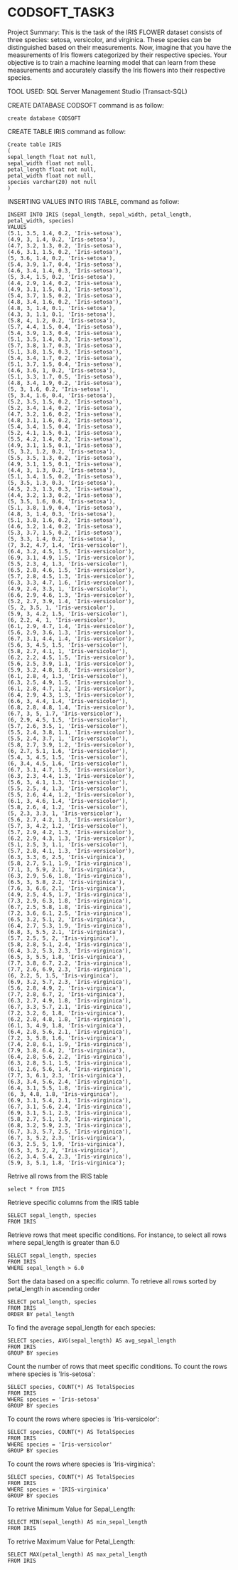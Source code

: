 # CODSOFT_TASK3

Project Summary: This is the task of the IRIS FLOWER dataset consists of three species: setosa, versicolor, and virginica. These species can be distinguished based on their measurements. Now, imagine that you have the measurements of Iris flowers categorized by their respective species. Your objective is to train a machine learning model that can learn from these measurements and accurately classify the Iris flowers into their respective species.


TOOL USED: SQL Server Management Studio (Transact-SQL)

CREATE DATABASE CODSOFT command is as follow:

    create database CODSOFT


CREATE TABLE IRIS command as follow:

    Create table IRIS
    (
    sepal_length float not null,
    sepal_width float not null,
    petal_length float not null,
    petal_width float not null,
    species varchar(20) not null
    )



INSERTING VALUES INTO IRIS TABLE, command as follow:


    INSERT INTO IRIS (sepal_length, sepal_width, petal_length, petal_width, species)
    VALUES
    (5.1, 3.5, 1.4, 0.2, 'Iris-setosa'),
    (4.9, 3, 1.4, 0.2, 'Iris-setosa'),
    (4.7, 3.2, 1.3, 0.2, 'Iris-setosa'),
    (4.6, 3.1, 1.5, 0.2, 'Iris-setosa'),
    (5, 3.6, 1.4, 0.2, 'Iris-setosa'),
    (5.4, 3.9, 1.7, 0.4, 'Iris-setosa'),
    (4.6, 3.4, 1.4, 0.3, 'Iris-setosa'),
    (5, 3.4, 1.5, 0.2, 'Iris-setosa'),
    (4.4, 2.9, 1.4, 0.2, 'Iris-setosa'),
    (4.9, 3.1, 1.5, 0.1, 'Iris-setosa'),
    (5.4, 3.7, 1.5, 0.2, 'Iris-setosa'),
    (4.8, 3.4, 1.6, 0.2, 'Iris-setosa'),
    (4.8, 3, 1.4, 0.1, 'Iris-setosa'),
    (4.3, 3, 1.1, 0.1, 'Iris-setosa'),
    (5.8, 4, 1.2, 0.2, 'Iris-setosa'),
    (5.7, 4.4, 1.5, 0.4, 'Iris-setosa'),
    (5.4, 3.9, 1.3, 0.4, 'Iris-setosa'),
    (5.1, 3.5, 1.4, 0.3, 'Iris-setosa'),
    (5.7, 3.8, 1.7, 0.3, 'Iris-setosa'),
    (5.1, 3.8, 1.5, 0.3, 'Iris-setosa'),
    (5.4, 3.4, 1.7, 0.2, 'Iris-setosa'),
    (5.1, 3.7, 1.5, 0.4, 'Iris-setosa'),
    (4.6, 3.6, 1, 0.2, 'Iris-setosa'),
    (5.1, 3.3, 1.7, 0.5, 'Iris-setosa'),
    (4.8, 3.4, 1.9, 0.2, 'Iris-setosa'),
    (5, 3, 1.6, 0.2, 'Iris-setosa'),
    (5, 3.4, 1.6, 0.4, 'Iris-setosa'),
    (5.2, 3.5, 1.5, 0.2, 'Iris-setosa'),
    (5.2, 3.4, 1.4, 0.2, 'Iris-setosa'),
    (4.7, 3.2, 1.6, 0.2, 'Iris-setosa'),
    (4.8, 3.1, 1.6, 0.2, 'Iris-setosa'),
    (5.4, 3.4, 1.5, 0.4, 'Iris-setosa'),
    (5.2, 4.1, 1.5, 0.1, 'Iris-setosa'),
    (5.5, 4.2, 1.4, 0.2, 'Iris-setosa'),
    (4.9, 3.1, 1.5, 0.1, 'Iris-setosa'),
    (5, 3.2, 1.2, 0.2, 'Iris-setosa'),
    (5.5, 3.5, 1.3, 0.2, 'Iris-setosa'),
    (4.9, 3.1, 1.5, 0.1, 'Iris-setosa'),
    (4.4, 3, 1.3, 0.2, 'Iris-setosa'),
    (5.1, 3.4, 1.5, 0.2, 'Iris-setosa'),
    (5, 3.5, 1.3, 0.3, 'Iris-setosa'),
    (4.5, 2.3, 1.3, 0.3, 'Iris-setosa'),
    (4.4, 3.2, 1.3, 0.2, 'Iris-setosa'),
    (5, 3.5, 1.6, 0.6, 'Iris-setosa'),
    (5.1, 3.8, 1.9, 0.4, 'Iris-setosa'),
    (4.8, 3, 1.4, 0.3, 'Iris-setosa'),
    (5.1, 3.8, 1.6, 0.2, 'Iris-setosa'),
    (4.6, 3.2, 1.4, 0.2, 'Iris-setosa'),
    (5.3, 3.7, 1.5, 0.2, 'Iris-setosa'),
    (5, 3.3, 1.4, 0.2, 'Iris-setosa'),
    (7, 3.2, 4.7, 1.4, 'Iris-versicolor'),
    (6.4, 3.2, 4.5, 1.5, 'Iris-versicolor'),
    (6.9, 3.1, 4.9, 1.5, 'Iris-versicolor'),
    (5.5, 2.3, 4, 1.3, 'Iris-versicolor'),
    (6.5, 2.8, 4.6, 1.5, 'Iris-versicolor'),
    (5.7, 2.8, 4.5, 1.3, 'Iris-versicolor'),
    (6.3, 3.3, 4.7, 1.6, 'Iris-versicolor'),
    (4.9, 2.4, 3.3, 1, 'Iris-versicolor'),
    (6.6, 2.9, 4.6, 1.3, 'Iris-versicolor'),
    (5.2, 2.7, 3.9, 1.4, 'Iris-versicolor'),
    (5, 2, 3.5, 1, 'Iris-versicolor'),
    (5.9, 3, 4.2, 1.5, 'Iris-versicolor'),
    (6, 2.2, 4, 1, 'Iris-versicolor'),
    (6.1, 2.9, 4.7, 1.4, 'Iris-versicolor'),
    (5.6, 2.9, 3.6, 1.3, 'Iris-versicolor'),
    (6.7, 3.1, 4.4, 1.4, 'Iris-versicolor'),
    (5.6, 3, 4.5, 1.5, 'Iris-versicolor'),
    (5.8, 2.7, 4.1, 1, 'Iris-versicolor'),
    (6.2, 2.2, 4.5, 1.5, 'Iris-versicolor'),
    (5.6, 2.5, 3.9, 1.1, 'Iris-versicolor'),
    (5.9, 3.2, 4.8, 1.8, 'Iris-versicolor'),
    (6.1, 2.8, 4, 1.3, 'Iris-versicolor'),
    (6.3, 2.5, 4.9, 1.5, 'Iris-versicolor'),
    (6.1, 2.8, 4.7, 1.2, 'Iris-versicolor'),
    (6.4, 2.9, 4.3, 1.3, 'Iris-versicolor'),
    (6.6, 3, 4.4, 1.4, 'Iris-versicolor'),
    (6.8, 2.8, 4.8, 1.4, 'Iris-versicolor'),
    (6.7, 3, 5, 1.7, 'Iris-versicolor'),
    (6, 2.9, 4.5, 1.5, 'Iris-versicolor'),
    (5.7, 2.6, 3.5, 1, 'Iris-versicolor'),
    (5.5, 2.4, 3.8, 1.1, 'Iris-versicolor'),
    (5.5, 2.4, 3.7, 1, 'Iris-versicolor'),
    (5.8, 2.7, 3.9, 1.2, 'Iris-versicolor'),
    (6, 2.7, 5.1, 1.6, 'Iris-versicolor'),
    (5.4, 3, 4.5, 1.5, 'Iris-versicolor'),
    (6, 3.4, 4.5, 1.6, 'Iris-versicolor'),
    (6.7, 3.1, 4.7, 1.5, 'Iris-versicolor'),
    (6.3, 2.3, 4.4, 1.3, 'Iris-versicolor'),
    (5.6, 3, 4.1, 1.3, 'Iris-versicolor'),
    (5.5, 2.5, 4, 1.3, 'Iris-versicolor'),
    (5.5, 2.6, 4.4, 1.2, 'Iris-versicolor'),
    (6.1, 3, 4.6, 1.4, 'Iris-versicolor'),
    (5.8, 2.6, 4, 1.2, 'Iris-versicolor'),
    (5, 2.3, 3.3, 1, 'Iris-versicolor'),
    (5.6, 2.7, 4.2, 1.3, 'Iris-versicolor'),
    (5.7, 3, 4.2, 1.2, 'Iris-versicolor'),
    (5.7, 2.9, 4.2, 1.3, 'Iris-versicolor'),
    (6.2, 2.9, 4.3, 1.3, 'Iris-versicolor'),
    (5.1, 2.5, 3, 1.1, 'Iris-versicolor'),
    (5.7, 2.8, 4.1, 1.3, 'Iris-versicolor'),
    (6.3, 3.3, 6, 2.5, 'Iris-virginica'),
    (5.8, 2.7, 5.1, 1.9, 'Iris-virginica'),
    (7.1, 3, 5.9, 2.1, 'Iris-virginica'),
    (6.3, 2.9, 5.6, 1.8, 'Iris-virginica'),
    (6.5, 3, 5.8, 2.2, 'Iris-virginica'),
    (7.6, 3, 6.6, 2.1, 'Iris-virginica'),
    (4.9, 2.5, 4.5, 1.7, 'Iris-virginica'),
    (7.3, 2.9, 6.3, 1.8, 'Iris-virginica'),
    (6.7, 2.5, 5.8, 1.8, 'Iris-virginica'),
    (7.2, 3.6, 6.1, 2.5, 'Iris-virginica'),
    (6.5, 3.2, 5.1, 2, 'Iris-virginica'),
    (6.4, 2.7, 5.3, 1.9, 'Iris-virginica'),
    (6.8, 3, 5.5, 2.1, 'Iris-virginica'),
    (5.7, 2.5, 5, 2, 'Iris-virginica'),
    (5.8, 2.8, 5.1, 2.4, 'Iris-virginica'),
    (6.4, 3.2, 5.3, 2.3, 'Iris-virginica'),
    (6.5, 3, 5.5, 1.8, 'Iris-virginica'),
    (7.7, 3.8, 6.7, 2.2, 'Iris-virginica'),
    (7.7, 2.6, 6.9, 2.3, 'Iris-virginica'),
    (6, 2.2, 5, 1.5, 'Iris-virginica'),
    (6.9, 3.2, 5.7, 2.3, 'Iris-virginica'),
    (5.6, 2.8, 4.9, 2, 'Iris-virginica'),
    (7.7, 2.8, 6.7, 2, 'Iris-virginica'),
    (6.3, 2.7, 4.9, 1.8, 'Iris-virginica'),
    (6.7, 3.3, 5.7, 2.1, 'Iris-virginica'),
    (7.2, 3.2, 6, 1.8, 'Iris-virginica'),
    (6.2, 2.8, 4.8, 1.8, 'Iris-virginica'),
    (6.1, 3, 4.9, 1.8, 'Iris-virginica'),
    (6.4, 2.8, 5.6, 2.1, 'Iris-virginica'),
    (7.2, 3, 5.8, 1.6, 'Iris-virginica'),
    (7.4, 2.8, 6.1, 1.9, 'Iris-virginica'),
    (7.9, 3.8, 6.4, 2, 'Iris-virginica'),
    (6.4, 2.8, 5.6, 2.2, 'Iris-virginica'),
    (6.3, 2.8, 5.1, 1.5, 'Iris-virginica'),
    (6.1, 2.6, 5.6, 1.4, 'Iris-virginica'),
    (7.7, 3, 6.1, 2.3, 'Iris-virginica'),
    (6.3, 3.4, 5.6, 2.4, 'Iris-virginica'),
    (6.4, 3.1, 5.5, 1.8, 'Iris-virginica'),
    (6, 3, 4.8, 1.8, 'Iris-virginica'),
    (6.9, 3.1, 5.4, 2.1, 'Iris-virginica'),
    (6.7, 3.1, 5.6, 2.4, 'Iris-virginica'),
    (6.9, 3.1, 5.1, 2.3, 'Iris-virginica'),
    (5.8, 2.7, 5.1, 1.9, 'Iris-virginica'),
    (6.8, 3.2, 5.9, 2.3, 'Iris-virginica'),
    (6.7, 3.3, 5.7, 2.5, 'Iris-virginica'),
    (6.7, 3, 5.2, 2.3, 'Iris-virginica'),
    (6.3, 2.5, 5, 1.9, 'Iris-virginica'),
    (6.5, 3, 5.2, 2, 'Iris-virginica'),
    (6.2, 3.4, 5.4, 2.3, 'Iris-virginica'),
    (5.9, 3, 5.1, 1.8, 'Iris-virginica');

    

Retrive all rows from the IRIS table

    select * from IRIS


Retrieve specific columns from the IRIS table

    SELECT sepal_length, species 
    FROM IRIS


Retrieve rows that meet specific conditions. For instance, to select all rows where sepal_length is greater than 6.0

    SELECT sepal_length, species
    FROM IRIS 
    WHERE sepal_length > 6.0


Sort the data based on a specific column. To retrieve all rows sorted by petal_length in ascending order

    SELECT petal_length, species 
    FROM IRIS 
    ORDER BY petal_length 


To find the average sepal_length for each species:

    SELECT species, AVG(sepal_length) AS avg_sepal_length
    FROM IRIS
    GROUP BY species


Count the number of rows that meet specific conditions. To count the rows where species is 'Iris-setosa':

    SELECT species, COUNT(*) AS TotalSpecies
    FROM IRIS
    WHERE species = 'Iris-setosa'
    GROUP BY species


To count the rows where species is 'Iris-versicolor':

    SELECT species, COUNT(*) AS TotalSpecies
    FROM IRIS
    WHERE species = 'Iris-versicolor'
    GROUP BY species


To count the rows where species is 'Iris-virginica':

    SELECT species, COUNT(*) AS TotalSpecies
    FROM IRIS
    WHERE species = 'IRIS-virginica'
    GROUP BY species


To retrive Minimum Value for Sepal_Length:

    SELECT MIN(sepal_length) AS min_sepal_length 
    FROM IRIS


To retrive Maximum Value for Petal_Length:

    SELECT MAX(petal_length) AS max_petal_length 
    FROM IRIS
    
